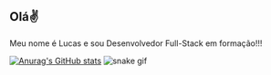 ## Olá✌


Meu nome é Lucas e sou Desenvolvedor Full-Stack em formação!!!

[![Anurag's GitHub stats](https://github-readme-stats.vercel.app/api?username=lucassoaresjs&show_icons=true&theme=synthwave)](https://github.com/lucassoaresjs/github-readme-stats)
![snake gif](https://github.com/lucassoaresjs/https://github.com/lucassoaresjs/lucassoaresjs/blob/output/github-contribution-grid-snake.svg)
